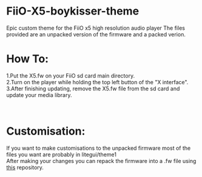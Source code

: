 # FiiO-X5-boykisser-theme
Epic custom theme for the FiiO x5 high resolution audio player
The files provided are an unpacked version of the firmware and a packed verion.

<h1>How To:</h1>
<p>
  1.Put the X5.fw on your FiiO sd card main directory.
  <br>
  2.Turn on the player while holding the top left button of the "X interface".
  <br>
  3.After finishing updating, remove the X5.fw file from the sd card and update your media library.
  <br>
</p>
<br>
<h1>Customisation:</h1>
<p>
  If you want to make customisations to the unpacked firmware most of the files you want are probably in litegui/theme1
  <br>
  After making your changes you can repack the firmware into a .fw file using <a href="https://github.com/ssomers/FiiO-X3II">this</a> repository.
  <br>
</p>
